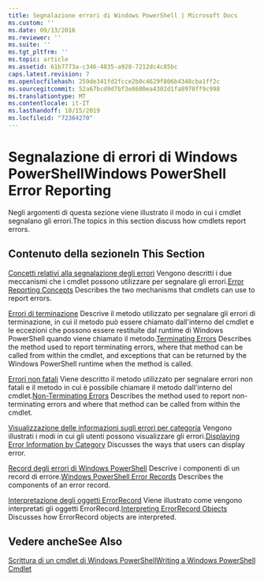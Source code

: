 ```yaml
---
title: Segnalazione errori di Windows PowerShell | Microsoft Docs
ms.custom: ''
ms.date: 09/13/2016
ms.reviewer: ''
ms.suite: ''
ms.tgt_pltfrm: ''
ms.topic: article
ms.assetid: 61b7773a-c346-4835-a928-7212dc4c85bc
caps.latest.revision: 7
ms.openlocfilehash: 259de341fd2fcce2b0c4629f806b4348cba1ff2c
ms.sourcegitcommit: 52a67bcd9d7bf3e8600ea4302d1fa8970ff9c998
ms.translationtype: MT
ms.contentlocale: it-IT
ms.lasthandoff: 10/15/2019
ms.locfileid: "72364270"
---
```

# <a name="windows-powershell-error-reporting"></a><span data-ttu-id="57511-102">Segnalazione di errori di Windows PowerShell</span><span class="sxs-lookup"><span data-stu-id="57511-102">Windows PowerShell Error Reporting</span></span>

<span data-ttu-id="57511-103">Negli argomenti di questa sezione viene illustrato il modo in cui i cmdlet segnalano gli errori.</span><span class="sxs-lookup"><span data-stu-id="57511-103">The topics in this section discuss how cmdlets report errors.</span></span>

## <a name="in-this-section"></a><span data-ttu-id="57511-104">Contenuto della sezione</span><span class="sxs-lookup"><span data-stu-id="57511-104">In This Section</span></span>

<span data-ttu-id="57511-105">[Concetti relativi alla segnalazione degli errori](./error-reporting-concepts.md) Vengono descritti i due meccanismi che i cmdlet possono utilizzare per segnalare gli errori.</span><span class="sxs-lookup"><span data-stu-id="57511-105">[Error Reporting Concepts](./error-reporting-concepts.md) Describes the two mechanisms that cmdlets can use to report errors.</span></span>

<span data-ttu-id="57511-106">[Errori di terminazione](./terminating-errors.md) Descrive il metodo utilizzato per segnalare gli errori di terminazione, in cui il metodo può essere chiamato dall'interno del cmdlet e le eccezioni che possono essere restituite dal runtime di Windows PowerShell quando viene chiamato il metodo.</span><span class="sxs-lookup"><span data-stu-id="57511-106">[Terminating Errors](./terminating-errors.md) Describes the method used to report terminating errors, where that method can be called from within the cmdlet, and exceptions that can be returned by the Windows PowerShell runtime when the method is called.</span></span>

<span data-ttu-id="57511-107">[Errori non fatali](./non-terminating-errors.md) Viene descritto il metodo utilizzato per segnalare errori non fatali e il metodo in cui è possibile chiamare il metodo dall'interno del cmdlet.</span><span class="sxs-lookup"><span data-stu-id="57511-107">[Non-Terminating Errors](./non-terminating-errors.md) Describes the method used to report non-terminating errors and where that method can be called from within the cmdlet.</span></span>

<span data-ttu-id="57511-108">[Visualizzazione delle informazioni sugli errori per categoria](./displaying-error-information.md) Vengono illustrati i modi in cui gli utenti possono visualizzare gli errori.</span><span class="sxs-lookup"><span data-stu-id="57511-108">[Displaying Error Information by Category](./displaying-error-information.md) Discusses the ways that users can display error.</span></span>

<span data-ttu-id="57511-109">[Record degli errori di Windows PowerShell](./windows-powershell-error-records.md) Descrive i componenti di un record di errore.</span><span class="sxs-lookup"><span data-stu-id="57511-109">[Windows PowerShell Error Records](./windows-powershell-error-records.md) Describes the components of an error record.</span></span>

<span data-ttu-id="57511-110">[Interpretazione degli oggetti ErrorRecord](./interpreting-errorrecord-objects.md) Viene illustrato come vengono interpretati gli oggetti ErrorRecord.</span><span class="sxs-lookup"><span data-stu-id="57511-110">[Interpreting ErrorRecord Objects](./interpreting-errorrecord-objects.md) Discusses how ErrorRecord objects are interpreted.</span></span>

## <a name="see-also"></a><span data-ttu-id="57511-111">Vedere anche</span><span class="sxs-lookup"><span data-stu-id="57511-111">See Also</span></span>

[<span data-ttu-id="57511-112">Scrittura di un cmdlet di Windows PowerShell</span><span class="sxs-lookup"><span data-stu-id="57511-112">Writing a Windows PowerShell Cmdlet</span></span>](./writing-a-windows-powershell-cmdlet.md)
